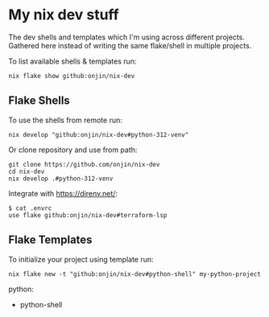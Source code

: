 # My nix dev stuff

The dev shells and templates which I'm using across different projects. Gathered here instead of writing the same flake/shell in multiple projects.

To list available shells & templates run:
```shell
nix flake show github:onjin/nix-dev
```

## Flake Shells

To use the shells from remote run:

```shell
nix develop "github:onjin/nix-dev#python-312-venv"
```


Or clone repository and use from path:

```shell
git clone https://github.com/onjin/nix-dev
cd nix-dev
nix develop .#python-312-venv
```

Integrate with https://direnv.net/:

```shell
$ cat .envrc 
use flake github:onjin/nix-dev#terraform-lsp
```

## Flake Templates

To initialize your project using template run:

```shell
nix flake new -t "github:onjin/nix-dev#python-shell" my-python-project
```

python:

 - python-shell
